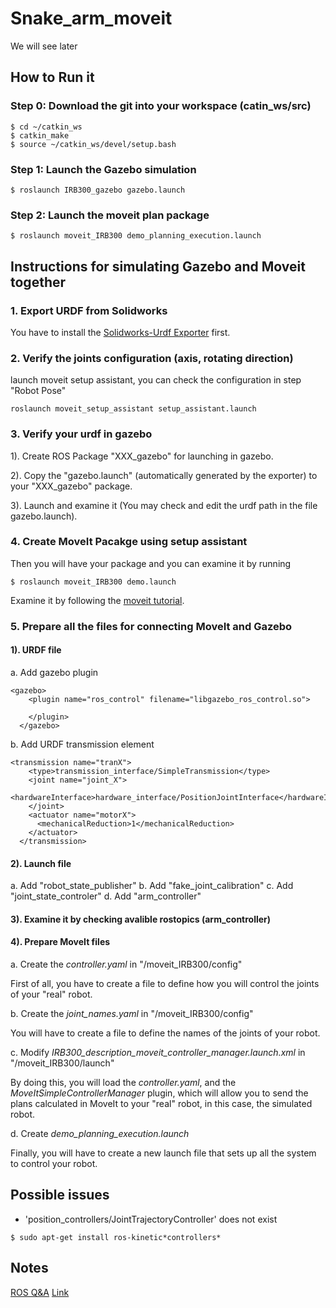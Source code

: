 # Snake_arm_moveit
We will see later

## How to Run it
### Step 0: Download the git into your workspace (catin_ws/src)
```
$ cd ~/catkin_ws
$ catkin_make
$ source ~/catkin_ws/devel/setup.bash
```
### Step 1: Launch the Gazebo simulation
```
$ roslaunch IRB300_gazebo gazebo.launch
```
### Step 2: Launch the moveit plan package
```
$ roslaunch moveit_IRB300 demo_planning_execution.launch
```

## Instructions for simulating Gazebo and Moveit together
### 1. Export URDF from Solidworks
You have to install the [Solidworks-Urdf Exporter](http://wiki.ros.org/sw_urdf_exporter) first.

### 2. Verify the joints configuration (axis, rotating direction)
launch moveit setup assistant, you can check the configuration in step "Robot Pose"
```
roslaunch moveit_setup_assistant setup_assistant.launch
```
### 3. Verify your urdf in gazebo
1). Create ROS Package "XXX_gazebo" for launching in gazebo.

2). Copy the "gazebo.launch" (automatically generated by the exporter) to your "XXX_gazebo" package.

3). Launch and examine it (You may check and edit the urdf path in the file gazebo.launch).

### 4. Create MoveIt Pacakge using setup assistant
Then you will have your package and you can examine it by running
```
$ roslaunch moveit_IRB300 demo.launch
```
Examine it by following the [moveit tutorial](http://docs.ros.org/kinetic/api/moveit_tutorials/html/doc/quickstart_in_rviz/quickstart_in_rviz_tutorial.html#getting-started).

### 5. Prepare all the files for connecting MoveIt and Gazebo
#### 1). URDF file
a. Add gazebo plugin
```
<gazebo>
    <plugin name="ros_control" filename="libgazebo_ros_control.so">
      
    </plugin>
  </gazebo>
``` 
b. Add URDF transmission element
```
<transmission name="tranX">
    <type>transmission_interface/SimpleTransmission</type>
    <joint name="joint_X">
      <hardwareInterface>hardware_interface/PositionJointInterface</hardwareInterface>
    </joint>
    <actuator name="motorX">
      <mechanicalReduction>1</mechanicalReduction>
    </actuator>
  </transmission>
```
#### 2). Launch file
a. Add "robot_state_publisher"
b. Add "fake_joint_calibration"
c. Add "joint_state_controler"
d. Add "arm_controller"

#### 3). Examine it by checking avalible rostopics (arm_controller)

#### 4). Prepare MoveIt files
a. Create the *controller.yaml* in "/moveit_IRB300/config"

First of all, you have to create a file to define how you will control the joints of your "real" robot.

b. Create the *joint_names.yaml* in "/moveit_IRB300/config"

You will have to create a file to define the names of the joints of your robot.

c. Modify *IRB300_description_moveit_controller_manager.launch.xml* in "/moveit_IRB300/launch"

By doing this, you will load the *controller.yaml*, and the *MoveItSimpleControllerManager* plugin, which will allow you to send the plans calculated in MoveIt to your "real" robot, in this case, the simulated robot.

d. Create *demo_planning_execution.launch*

Finally, you will have to create a new launch file that sets up all the system to control your robot. 


## Possible issues

* 'position_controllers/JointTrajectoryController' does not exist
```
$ sudo apt-get install ros-kinetic*controllers*
```

## Notes
[ROS Q&A](https://www.youtube.com/watch?v=j6bBxfD_bYs&t=1156s)
[Link](https://github.com/AS4SR/general_info/wiki/Basic-ROS-MoveIt!-and-Gazebo-Integration#MoveIt_Config_Directory)
